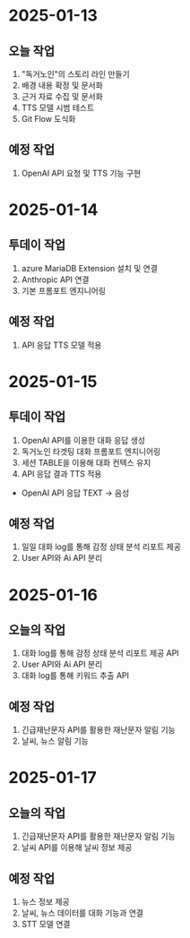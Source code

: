 # 2025-01-13
## 오늘 작업
1. "독거노인"의 스토리 라인 만들기
2. 배경 내용 확정 및 문서화
3. 근거 자료 수집 및 문서화
4. TTS 모델 시범 테스트
5. Git Flow 도식화

## 예정 작업
1. OpenAI API 요청 및 TTS 기능 구현 


# 2025-01-14
## 투데이 작업
1. azure MariaDB Extension 설치 및 연결
2. Anthropic API 연결
3. 기본 프롬포트 엔지니어링

## 예정 작업
1. API 응답 TTS 모델 적용


# 2025-01-15
## 투데이 작업
1. OpenAI API를 이용한 대화 응답 생성
2. 독거노인 타겟팅 대화 프롬포트 엔지니어링
3. 세션 TABLE을 이용해 대화 컨텍스 유지
3. API 응답 결과 TTS 적용
- OpenAI API 응답 TEXT -> 음성

## 예정 작업
1. 일일 대화 log를 통해 감정 상태 분석 리포트 제공
2. User API와 Ai API 분리


# 2025-01-16
## 오늘의 작업
1. 대화 log를 통해 감정 상태 분석 리포트 제공 API
2. User API와 Ai API 분리
3. 대화 log를 통해 키워드 추출 API

## 예정 작업
1. 긴급재난문자 API를 활용한 재난문자 알림 기능
2. 날씨, 뉴스 알림 기능

# 2025-01-17
## 오늘의 작업
1. 긴급재난문자 API를 활용한 재난문자 알림 기능
2. 날씨 API를 이용해 날씨 정보 제공

## 예정 작업
1. 뉴스 정보 제공
2. 날씨, 뉴스 데이터를 대화 기능과 연결
3. STT 모델 연결 